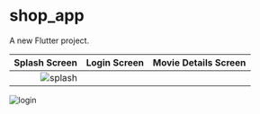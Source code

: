 # shop_app

A new Flutter project.

|  Splash Screen         |   Login Screen             |  Movie Details Screen              
------------------------:|:-------------------------:|:-------------------------:
![splash](https://user-images.githubusercontent.com/76426940/230227977-bf05b552-b674-4782-b2c5-9cca9c522ba5.jpeg)|
![login](https://user-images.githubusercontent.com/76426940/230228070-69814509-26b5-4dc4-a16f-5ca94dc49c96.jpeg)

